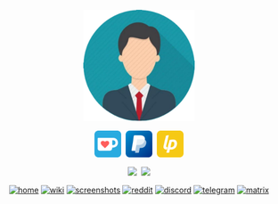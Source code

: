 <p align="center">
  <a href="https://archcraft.io"><img src="https://raw.githubusercontent.com/suportemasterbot/suportemasterbot.github.io/main/img/suportemaster.png" height="200" width="200" alt="Archcraft"></a>
</p>

<p align="center">
  <a href="https://ko-fi.com/nilsonlinux"><img width="48px" src="https://raw.githubusercontent.com/archcraft-os/.github/main/profile/assets/1.png" alt="Donate for SuporteMasterBot on ko-fi"></a>&nbsp;
  <a href="https://www.paypal.com/cgi-bin/webscr?cmd=_s-xclick&hosted_button_id=6VETHHYHXESRN"><img width="48px" src="https://raw.githubusercontent.com/archcraft-os/.github/main/profile/assets/2.png" alt="Donate for SuporteMasterBot via Paypal"></a>&nbsp;
  <a href="https://liberapay.com/SuporteMasterBot"><img width="48px" src="https://raw.githubusercontent.com/archcraft-os/.github/main/profile/assets/3.png" alt="Donate for SuporteMasterBot via Liberapay"></a>
</p>

<p align="center">
  <img src="https://img.shields.io/github/downloads/archcraft-os/releases/total?label=downloads&logo=github&color=blue&style=for-the-badge">&nbsp;
  <img src="https://img.shields.io/sourceforge/dt/archcraft.svg?label=downloads&logo=sourceforge&color=teal&style=for-the-badge">
</p>



<p align="center">
  <a href="https://archcraft.io" target="_blank"><img alt="home" src="https://img.shields.io/badge/HOME-darkblue?style=flat-square"></a>
  <a href="https://wiki.archcraft.io" target="_blank"><img alt="wiki" src="https://img.shields.io/badge/WIKI-red?style=flat-square"></a>
  <a href="https://archcraft.io/gallery" target="_blank"><img alt="screenshots" src="https://img.shields.io/badge/SCREENSHOTS-purple?style=flat-square"></a>
  <a href="https://www.reddit.com/r/archcraft" target="_blank"><img alt="reddit" src="https://img.shields.io/badge/REDDIT-orange?style=flat-square"></a>
  <a href="https://discord.gg/3PzeJ5S7Pu" target="_blank"><img alt="discord" src="https://img.shields.io/badge/DISCORD-blue?style=flat-square"></a>
  <a href="https://t.me/archcraftos" target="_blank"><img alt="telegram" src="https://img.shields.io/badge/TELEGRAM-teal?style=flat-square"></a>
  <a href="https://matrix.to/#/#archcraft:matrix.org" target="_blank"><img alt="matrix" src="https://img.shields.io/badge/MATRIX-green?style=flat-square"></a>
</p>

